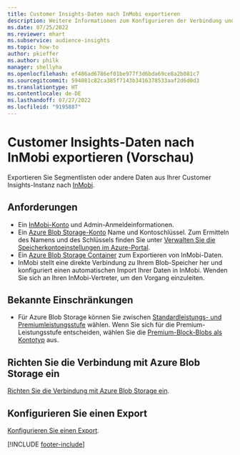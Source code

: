 ```yaml
---
title: Customer Insights-Daten nach InMobi exportieren
description: Weitere Informationen zum Konfigurieren der Verbindung und zum Exportieren nach InMobi.
ms.date: 07/25/2022
ms.reviewer: mhart
ms.subservice: audience-insights
ms.topic: how-to
author: pkieffer
ms.author: philk
manager: shellyha
ms.openlocfilehash: ef486ad6786ef01be977f3d6bda69ce8a2b081c7
ms.sourcegitcommit: 594081c82ca385f7143b3416378533aaf2d6d0d3
ms.translationtype: HT
ms.contentlocale: de-DE
ms.lasthandoff: 07/27/2022
ms.locfileid: "9195887"
---
```

# <a name="export-customer-insights-data-to-inmobi-preview"></a>Customer Insights-Daten nach InMobi exportieren (Vorschau)

Exportieren Sie Segmentlisten oder andere Daten aus Ihrer Customer Insights-Instanz nach [InMobi](https://www.inmobi.com/).

## <a name="prerequisites"></a>Anforderungen

- Ein [InMobi-Konto](https://www.inmobi.com/) und Admin-Anmeldeinformationen.
- Ein [Azure Blob Storage-Konto](/azure/storage/blobs/create-data-lake-storage-account) Name und Kontoschlüssel. Zum Ermitteln des Namens und des Schlüssels finden Sie unter [Verwalten Sie die Speicherkontoeinstellungen im Azure-Portal](/azure/storage/common/storage-account-manage).
- Ein [Azure Blob Storage Container](/azure/storage/blobs/storage-quickstart-blobs-portal#create-a-container) zum Exportieren von InMobi-Daten.
- InMobi stellt eine direkte Verbindung zu Ihrem Blob-Speicher her und konfiguriert einen automatischen Import Ihrer Daten in InMobi. Wenden Sie sich an Ihren InMobi-Vertreter, um den Vorgang einzuleiten.

## <a name="known-limitations"></a>Bekannte Einschränkungen

- Für Azure Blob Storage können Sie zwischen [Standardleistungs- und Premiumleistungsstufe](/azure/storage/blobs/storage-blob-performance-tiers) wählen. Wenn Sie sich für die Premium-Leistungsstufe entscheiden, wählen Sie die [Premium-Block-Blobs als Kontotyp](/azure/storage/common/storage-account-overview#types-of-storage-accounts) aus.

## <a name="set-up-connection-to-azure-blob-storage"></a>Richten Sie die Verbindung mit Azure Blob Storage ein

[Richten Sie die Verbindung mit Azure Blob Storage ein](export-azure-blob-storage.md).

## <a name="configure-an-export"></a>Konfigurieren Sie einen Export

[Konfigurieren Sie einen Export](export-azure-blob-storage.md#configure-an-export).

[!INCLUDE [footer-include](includes/footer-banner.md)]
